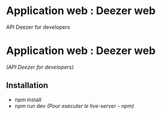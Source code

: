# Application web : Deezer web
API Deezer for developers

<h1>Application web : Deezer web</h1>
<p><em>(API Deezer for developers)</em></p>

<h2>Installation</h2>
<ul>
<li>npm install</li>
<li>npm run dev<em> (Pour exécuter le live-server - npm)</em></li>
</ul>
